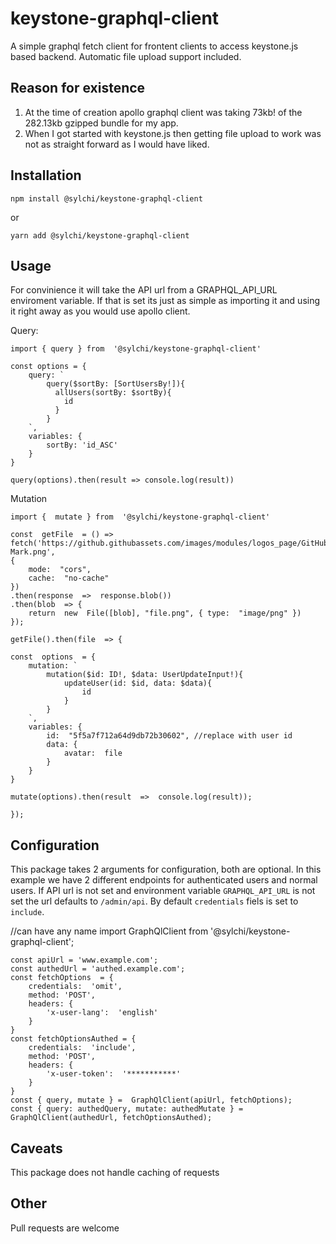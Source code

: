 # keystone-graphql-client

A simple graphql fetch client for frontent clients to access keystone.js based backend. Automatic file upload support included.


## Reason for existence

1) At the time of creation apollo graphql client was taking 73kb! of the 282.13kb gzipped bundle for my app.
2) When I got started with keystone.js then getting file upload to work was not as straight forward as I would have liked. 

## Installation

    npm install @sylchi/keystone-graphql-client

or

    yarn add @sylchi/keystone-graphql-client

## Usage

For convinience it will take the API url from a GRAPHQL_API_URL enviroment variable. If that is set its just as simple as importing it and using it right away as you would use apollo client.

Query:

    import { query } from  '@sylchi/keystone-graphql-client'
	
	const options = {
		query: `
			query($sortBy: [SortUsersBy!]){
			  allUsers(sortBy: $sortBy){
			    id
			  }
			}
		`,
		variables: {
			sortBy: 'id_ASC'
		}
	}
	
	query(options).then(result => console.log(result))

Mutation

    import {  mutate } from  '@sylchi/keystone-graphql-client'

	const  getFile  = () =>  fetch('https://github.githubassets.com/images/modules/logos_page/GitHub-Mark.png',
	{
		mode:  "cors",
		cache:  "no-cache"
	})
	.then(response  =>  response.blob())
	.then(blob  => {
		return  new  File([blob], "file.png", { type:  "image/png" })
	});

	getFile().then(file  => {

	const  options  = {
		mutation: `
			mutation($id: ID!, $data: UserUpdateInput!){
				updateUser(id: $id, data: $data){
					id
				}
			}
		`,
		variables: {
			id:  "5f5a7f712a64d9db72b30602", //replace with user id
			data: {
				avatar:  file
			}
		}
	}
	
	mutate(options).then(result  =>  console.log(result));
	
	});




## Configuration

This package takes 2 arguments for configuration, both are optional. In this example we have 2 different endpoints for authenticated users and normal users. If API url is not set and environment variable `GRAPHQL_API_URL` is not set the url defaults to `/admin/api`.
By default `credentials` fiels is set to `include`.

  //can have any name
	import GraphQlClient from '@sylchi/keystone-graphql-client';
	
	const apiUrl = 'www.example.com';
	const authedUrl = 'authed.example.com';
	const fetchOptions  = {
		credentials:  'omit',
		method: 'POST',
		headers: {
			'x-user-lang':  'english'
		}
	}
	const fetchOptionsAuthed = {
		credentials:  'include',
		method: 'POST',
		headers: {
			'x-user-token':  '***********'
		}
	}
	const { query, mutate } =  GraphQlClient(apiUrl, fetchOptions);
	const { query: authedQuery, mutate: authedMutate } = GraphQlClient(authedUrl, fetchOptionsAuthed);
	

## Caveats

This package does not handle caching of requests

## Other

Pull requests are welcome